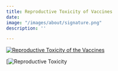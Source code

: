 ```yaml
---
title: Reproductive Toxicity of Vaccines
date: 
image: "/images/about/signature.png"
description: ''

---
```

[![Reproductive Toxicity of the Vaccines](/images/reproductive_toxicity.png)]({https://odysee.com/@DarkHorsePodcastClips:b/informed-consent-and-reproductive:e} "Reproductive Toxicity of the Vaccines")

[![Reproductive Toxicity]({https://odysee.com/@DarkHorsePodcastClips:b/informed-consent-and-reproductive:e} "Reproductive Toxicity of the Vaccine")